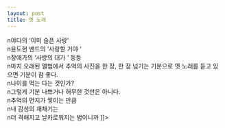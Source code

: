 ```yaml
---
layout: post
title: 옛 노래
---
```


<p>n야다의  &#8216;이미 슬픈 사랑&#8217;<br />n윤도현 밴드의 &#8216;사랑할 거야 &#8216;<br />n장애가의 &#8216;사랑의 대가 &#8216; 등등    <br />n마치 오래된 앨범에서 추억의 사진을 한 장, 한 장 넘기는 기분으로 옛 노래를 듣고 있으면 기분이 참 좋다.<br />n나이를 먹는 다는 것인가?<br />n그렇게 기분 나쁘거나 허무한 것만은 아니다.<br />n추억의 먼지가 쌓이는 만큼 <br />n내 감성의 재채기는 <br />n더 격해지고 날카로워지는 법이니까     ]]&gt;</p>

